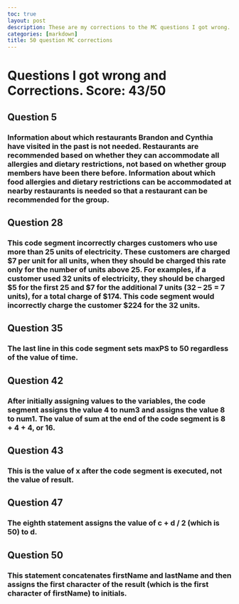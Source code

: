```yaml
---
toc: true
layout: post
description: These are my corrections to the MC questions I got wrong.
categories: [markdown]
title: 50 question MC corrections
---
```


# Questions I got wrong and Corrections. Score: 43/50

## Question 5

### Information about which restaurants Brandon and Cynthia have visited in the past is not needed. Restaurants are recommended based on whether they can accommodate all allergies and dietary restrictions, not based on whether group members have been there before. Information about which food allergies and dietary restrictions can be accommodated at nearby restaurants is needed so that a restaurant can be recommended for the group.

## Question 28

### This code segment incorrectly charges customers who use more than 25 units of electricity. These customers are charged $7 per unit for all units, when they should be charged this rate only for the number of units above 25. For examples, if a customer used 32 units of electricity, they should be charged $5 for the first 25 and $7 for the additional 7 units (32 – 25 = 7 units), for a total charge of $174. This code segment would incorrectly charge the customer $224 for the 32 units.

## Question 35

### The last line in this code segment sets maxPS to 50 regardless of the value of time.

## Question 42

### After initially assigning values to the variables, the code segment assigns the value 4 to num3 and assigns the value 8 to num1. The value of sum at the end of the code segment is 8 + 4 + 4, or 16.

## Question 43

### This is the value of x after the code segment is executed, not the value of result.

## Question 47

### The eighth statement assigns the value of c + d / 2 (which is 50) to d.

## Question 50

### This statement concatenates firstName and lastName and then assigns the first character of the result (which is the first character of firstName) to initials.
